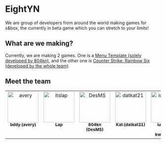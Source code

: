 # EightYN

We are group of developers from around the world making games for s&box, the currently in beta game which you can stretch to your limits!

## What are we making?

Currently, we are making 2 games. One is a [Menu Template (solely developed by 804kn)](https://asset.party/eightyn/menu_template), and the other one is [Counter Strike: Rainbow Six (developed by the whole team)](https://asset.party/eightyn/counter_strike_rainbow_siege)

## Meet the team

<table>
  <tbody>
    <tr>
      <td align="center" valign="top" width="14.28%">
      <a href="https://github.com/buddy-codes">
        <img src="https://github.com/buddy-codes.png" width="100px;" alt="avery"/>
        <br />
        <sub><b>bddy (avery)</b></sub>
      </a>
      </td>
      <td align="center" valign="top" width="14.28%">
      <a href="https://github.com/itslap">
        <img src="https://github.com/itslap.png" width="100px;" alt="itslap"/>
        <br />
        <sub><b>Lap</b></sub>
      </a>
      </td>
      <td align="center" valign="top" width="14.28%">
      <a href="https://github.com/DesMS">
        <img src="https://github.com/DesMS.png" width="100px;" alt="DesMS"/>
        <br />
        <sub><b>804kn (DesMS)</b></sub>
      </a>
      </td>
      <td align="center" valign="top" width="14.28%">
      <a href="https://github.com/datkat21">
        <img src="https://github.com/datkat21.png" width="100px;" alt="datkat21"/>
        <br />
        <sub><b>Kat (datkat21)</b></sub>
      </a>
      </td>
      <td align="center" valign="top" width="14.28%">
      <a href="https://unsharped.xyz">
        <img src="https://github.com/real-kwellercat.png" width="100px;" alt="iusebako"/>
        <br />
        <sub><b>iusebako (real-kwellercat)</b></sub>
      </a>
      </td>
    </tr>
  </tbody>
</table>
